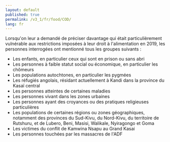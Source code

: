 ```yaml
---
layout: default
published: true
permalink: /v3_1/fr/food/COD/
lang: fr
---
```


Lorsqu'on leur a demandé de préciser davantage qui était particulièrement vulnérable aux restrictions imposées à leur droit à l'alimentation en 2019, les personnes interrogées ont mentionné tous les groupes suivants :

- Les enfants, en particulier ceux qui sont en prison ou sans abri
- Les personnes à faible statut social ou économique, en particulier les chômeurs
- Les populations autochtones, en particulier les pygmées
- Les réfugiés angolais, résidant actuellement à Kandi dans la province du Kasaï central
- Les personnes atteintes de certaines maladies
- Les personnes vivant dans les zones urbaines
- Les personnes ayant des croyances ou des pratiques religieuses particulières
- Les populations de certaines régions ou zones géographiques, notamment des provinces du Sud-Kivu, du Nord-Kivu, du territoire de Rutshuru, et de Lubero, Beni, Masisi, Walikale, Nyiragongo et Goma
- Les victimes du conflit de Kamwina Nsapu au Grand Kasai
- Les personnes touchées par les massacres de l'ADF


